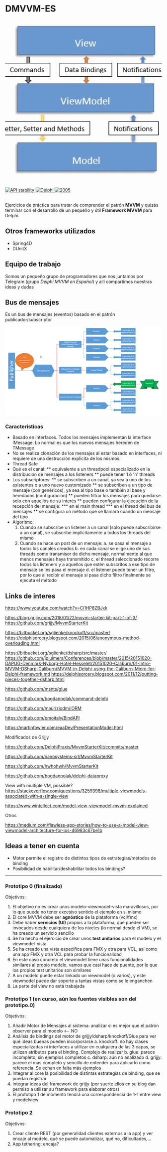 ﻿# DMVVM-ES

![logo del grupo](logo-grupo.png)

<br/>
<div>
  <!-- Stability -->
  <a href="https://nodejs.org/api/documentation.html#documentation_stability_index">
    <img src="https://img.shields.io/badge/stability-experimental-orange.svg?style=flat-square"
      alt="API stability" />
  </a>
  <!-- Standard -->
  <a href="https://img.shields.io/badge">
    <img src="https://img.shields.io/badge/Language-Delphi-brightgreen.svg"
      alt="Delphi" />
  </a>
  <!-- Standard -->
  <a href="https://img.shields.io/badge">
    <img src="https://img.shields.io/badge/Date-2020-red.svg"
      alt="2005" />
  </a>
</div>
<br/>

Ejercicios de práctica para tratar de comprender el patrón **MVVM** y quizás terminar con el desarrollo de un pequeño y útil **Framework MVVM** para Delphi.

## Otros frameworks utilizados

* Spring4D
* DUnitX

## Equipo de trabajo

Somos un pequeño grupo de programadores que nos juntamos por Telegram (grupo *Delphi MVVM en Español*) y allí compartimos nuestras ideas y dudas

## Bus de mensajes

Es un bus de mensajes (eventos) basado en el patrón publicador/subscriptor

![overview bus de mensajes](Overview-Bus-Mensajes.png)

### Caracteristicas

* Basado en interfaces. Todos los mensajes implementan la interface IMessage. Lo normal es que los nuevos mensajes hereden de TMessage
* No se realiza clonación de los mensajes al estar basado en interfaces, ni requiere de una destrucción explícita de los mismos.
* Thread Safe
* Qué es el canal:
	** equivalente a un threadpool especializado en la distribución de mensajes a los listeners
	** puede tener 1 ó 'n' threads
* Los subscriptores:
	** se subscriben a un canal, ya sea a uno de los existentes o a uno nuevo customizado
	** se subscriben a un tipo de mensaje (con genéricos), ya sea al tipo base o también al base y heredados (configuración)
	** pueden filtrar los mensajes para quedarse solo con aquellos de su interés
	** pueden configurar la ejecución de la recepción del mensaje:
		*** en el main thread
		*** en el thread del bus de mensajes
	** se configura un método que se llamará cuando un mensaje del tipo 
* Algoritmo:
	1. Cuando se subscribe un listener a un canal (solo puede subscribirse a un canal), se subscribe implicitamente a todos los threads del mismo
	2. Cuando se hace un post de un mensaje:
		a. se pasa el mensaje a todos los canales creados
		b. en cada canal se elige uno de sus threads como transmisor de dicho mensaje, normalmente al que menos mensajes haya transmitido
		c. el thread seleccionado recorre todos los listeners y a aquellos que estén subscritos a ese tipo de mensaje se les pasa el mensaje
		d. el listener puede tener un filtro, por lo que al recibir el mensaje si pasa dicho filtro finalmente se ejecuta el método



## Links de interes

https://www.youtube.com/watch?v=Ci1HP8ZBJxk

https://blog.grijjy.com/2018/01/22/mvvm-starter-kit-part-1-of-3/
https://github.com/grijjy/MvvmStarterKit

https://bitbucket.org/sglienke/knockoff/src/master/
https://delphisorcery.blogspot.com/2015/06/anonymous-method-overloading.html

https://bitbucket.org/sglienke/dsharp/src/master/
https://github.com/jpluimers/Conferences/blob/master/2015/20151020-DAPUG-Denmark-Nyborg-Hotel-Hesselet/20151020-Caliburn/01-Intro-MVVM-DSharp-Caliburn/MVVM-in-Delphi-using-the-Caliburn-Micro-for-Delphi-framework.md
https://delphisorcery.blogspot.com/2011/12/putting-pieces-together-dsharp.html

https://github.com/msnts/glue

https://github.com/bogdanpolak/command-delphi

https://github.com/mauriziodm/iORM

https://github.com/pmoitaly/BindAPI

https://martinfowler.com/eaaDev/PresentationModel.html

Modificados de Grijjy

https://github.com/DelphiPraxis/MvvmStarterKit/commits/master

https://github.com/nanosystems-srl/MvvmStarterKit

https://github.com/hwhohwh/MvvmStarterKit

https://github.com/bogdanpolak/delphi-dataproxy

View with multiple VM, possible?
https://stackoverflow.com/questions/3259398/multiple-viewmodels-associated-with-a-single-view

https://www.wintellect.com/model-view-viewmodel-mvvm-explained

Otros

https://medium.com/flawless-app-stories/how-to-use-a-model-view-viewmodel-architecture-for-ios-46963c67be1b


## Ideas a tener en cuenta

* Motor permite el registro de distintos tipos de estrategias/métodos de binding
* Posibilidad de habilitar/deshabilitar todos los bindings?

***

### Prototipo 0 (finalizado)

Objetivos:
1. El objetivo no es crear unos modelo-viewmodel-vista maravillosos, por lo que puede no tener excesivo sentido el ejemplo en si mismo
2. El core MVVM debe ser **agnóstico** de la plataforma (vcl/fmx)
3. Debe haber **servicios (UI)** propios a la plataforma, que pueden ser invocados desde cualquiera de los niveles (lo normal desde el VM), se ha creado un servicio sencillo
4. Se ha hecho el ejercicio de crear unos **test unitarios** para el modelo y el viewmodel-vista
5. Se ha creado una vista específica para FMX y otra para VCL, así como una app FMX y otra VCL para probar la funcionalidad
6. En este caso concreto el viewmodel tiene unas funcionalidades similares al propio modelo, vamos que casi hace de puente, por lo que los propios test unitarios son similares
7. A un modelo puede estar linkado un viewmodel (o varios), y este viewmodel puede dar soporte a tantas vistas como se le enganchen
8. La parte del view no está trabajada

### Prototipo 1 (en curso, aún los fuentes visibles son del prototipo.0)

Objetivos:
1. Añadir Motor de Mensajes al sistema: analizar si es mejor que el patrón observer para el modelo    <-- NO
2. Análisis de bindings del motor de grijjy/dsharp/knockoff/Glue para ver qué ideas buenas pueden incorporarse
	a. knockoff: no hay clases especializadas ni interfaces a utilizar en cualquiera de las 3 capas, se utilizan atributos para el binding. Complejo de realizar
	b. glue: parece incompleto, sin ejemplos completos
	c. dsharp: aún no analizado
	d. grijjy: parece el más completo y sencillo de entender para aplicarlo como referencia. Se echan en falta más ejemplos
3. Integrar al core la posibilidad de distintas estrategias de binding, que se puedan registrar
4. Integrar ideas del framework de grijjy (por suerte ellos en su blog dan permiso a utilizar su framework para elaborar otros)
5. El prototipo 1 de momento tendrá una correspondencia de 1-1 entre view y modelview

### Prototipo 2

Objetivos:
1. Crear cliente REST (por generalidad clientes externos a la app) y ver encaje al modelo, qué se puede automatizar, qué no, dificultades,...
2. App tethering: encaja?

